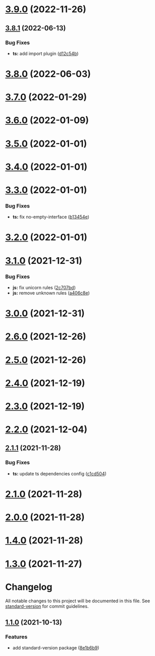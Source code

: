 # [3.9.0](https://github.com/erozak/eslint-config/compare/v3.8.1...v3.9.0) (2022-11-26)

## [3.8.1](https://github.com/erozak/eslint-config/compare/v3.8.0...v3.8.1) (2022-06-13)


### Bug Fixes

* **ts:** add import plugin ([d12c54b](https://github.com/erozak/eslint-config/commit/d12c54bde6a3fdcacc48877460183757e783c58d))

# [3.8.0](https://github.com/erozak/eslint-config/compare/v3.7.0...v3.8.0) (2022-06-03)

# [3.7.0](https://github.com/erozak/eslint-config/compare/v3.6.0...v3.7.0) (2022-01-29)

# [3.6.0](https://github.com/erozak/eslint-config/compare/v3.5.0...v3.6.0) (2022-01-09)

# [3.5.0](https://github.com/erozak/eslint-config/compare/v3.4.0...v3.5.0) (2022-01-01)

# [3.4.0](https://github.com/erozak/eslint-config/compare/v3.3.0...v3.4.0) (2022-01-01)

# [3.3.0](https://github.com/erozak/eslint-config/compare/v3.2.0...v3.3.0) (2022-01-01)


### Bug Fixes

* **ts:** fix no-empty-interface ([b13454e](https://github.com/erozak/eslint-config/commit/b13454e9d63a78a42fff204ae1ffa0dca1107604))

# [3.2.0](https://github.com/erozak/eslint-config/compare/v3.1.0...v3.2.0) (2022-01-01)

# [3.1.0](https://github.com/erozak/eslint-config/compare/v3.0.0...v3.1.0) (2021-12-31)


### Bug Fixes

* **js:** fix unicorn rules ([2c707bd](https://github.com/erozak/eslint-config/commit/2c707bdea7fd197f9bdb088a712cc552ca89bf65))
* **js:** remove unknown rules ([a406c8e](https://github.com/erozak/eslint-config/commit/a406c8e4fe27b077fb92c0abf766295c3268a29c))

# [3.0.0](https://github.com/erozak/eslint-config/compare/v2.6.0...v3.0.0) (2021-12-31)

# [2.6.0](https://github.com/erozak/eslint-config/compare/v2.5.0...v2.6.0) (2021-12-26)

# [2.5.0](https://github.com/erozak/eslint-config/compare/v2.4.0...v2.5.0) (2021-12-26)

# [2.4.0](https://github.com/erozak/eslint-config/compare/v2.3.0...v2.4.0) (2021-12-19)

# [2.3.0](https://github.com/erozak/eslint-config/compare/v2.2.0...v2.3.0) (2021-12-19)

# [2.2.0](https://github.com/erozak/eslint-config/compare/v2.1.1...v2.2.0) (2021-12-04)

## [2.1.1](https://github.com/erozak/eslint-config/compare/v2.1.0...v2.1.1) (2021-11-28)


### Bug Fixes

* **ts:** update ts dependencies config ([c1cd504](https://github.com/erozak/eslint-config/commit/c1cd504399d2fcdbe1a1a9fe0b1564db747141d2))

# [2.1.0](https://github.com/erozak/eslint-config/compare/v2.0.0...v2.1.0) (2021-11-28)

# [2.0.0](https://github.com/erozak/eslint-config/compare/v1.4.0...v2.0.0) (2021-11-28)

# [1.4.0](https://github.com/erozak/eslint-config/compare/v1.3.0...v1.4.0) (2021-11-28)

# [1.3.0](https://github.com/erozak/eslint-config/compare/v1.2.0...v1.3.0) (2021-11-27)

# Changelog

All notable changes to this project will be documented in this file. See [standard-version](https://github.com/conventional-changelog/standard-version) for commit guidelines.

## [1.1.0](https://github.com/erozak/eslint-config/compare/v1.0.1...v1.1.0) (2021-10-13)


### Features

* add standard-version package ([8e1b6b9](https://github.com/erozak/eslint-config/commit/8e1b6b96df45d6ffd433349c0482487fe4770e16))
